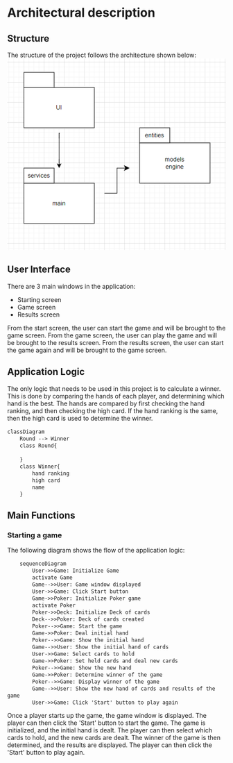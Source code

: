 # Architectural description
## Structure
The structure of the project follows the architecture shown below:
![Diagram](./pictures/architecture.png)

## User Interface
There are 3 main windows in the application:
* Starting screen
* Game screen
* Results screen

From the start screen, the user can start the game and will be brought to the game screen. From the game screen, the user can play the game and will be brought to the results screen. From the results screen, the user can start the game again and will be brought to the game screen.

## Application Logic
The only logic that needs to be used in this project is to calculate a winner. This is done by comparing the hands of each player, and determining which hand is the best. The hands are compared by first checking the hand ranking, and then checking the high card. If the hand ranking is the same, then the high card is used to determine the winner. 
```mermaid
classDiagram
    Round --> Winner
    class Round{

    }
    class Winner{
        hand ranking
        high card
        name
    }
```
## Main Functions
### Starting a game
The following diagram shows the flow of the application logic:
```mermaid
    sequenceDiagram
        User->>Game: Initialize Game
        activate Game
        Game-->>User: Game window displayed
        User->>Game: Click Start button
        Game->>Poker: Initialize Poker game
        activate Poker
        Poker->>Deck: Initialize Deck of cards
        Deck-->>Poker: Deck of cards created
        Poker-->>Game: Start the game
        Game->>Poker: Deal initial hand
        Poker-->>Game: Show the initial hand
        Game-->>User: Show the initial hand of cards
        User->>Game: Select cards to hold
        Game->>Poker: Set held cards and deal new cards
        Poker-->>Game: Show the new hand
        Game->>Poker: Determine winner of the game
        Poker-->>Game: Display winner of the game
        Game-->>User: Show the new hand of cards and results of the game
        User->>Game: Click 'Start' button to play again
```

Once a player starts up the game, the game window is displayed. The player can then click the 'Start' button to start the game. The game is initialized, and the initial hand is dealt. The player can then select which cards to hold, and the new cards are dealt. The winner of the game is then determined, and the results are displayed. The player can then click the 'Start' button to play again.